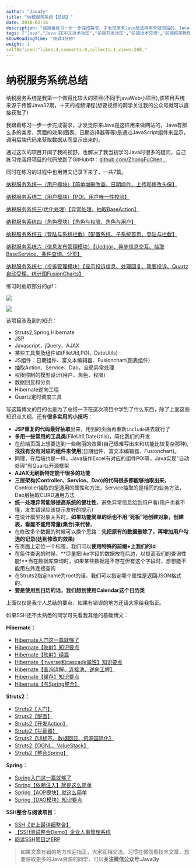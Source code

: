 ```yaml
---
author: "Java3y"
title: "纳税服务系统【总结】"
date: 2018-03-16
description: "我跟着练习一步一步完成需求，才发觉原来Java是这样用来做网站的，Java有那么多的类库，页面的效果(图表、日期选择器等等)是通过JavaScript组件来显示，调用后端代码来获取数据从而显示出来的。 同时在练习的过程中也用博文记录下来了，一共7篇。 在前端页面上想要达到一些绚…"
tags: ["Java","Java EE中文技术社区","前端开发社区","前端技术交流","前端框架教程","JavaScript 学习资源","CSS 技巧与最佳实践","HTML5 最新动态","前端工程师职业发展","开源前端项目","前端技术趋势"]
ShowReadingTime: "阅读4分钟"
weight: 1
selfDefined:"likes:4,comments:0,collects:1,views:268,"
---
```

纳税服务系统总结
========

纳税服务系统是我第一个做得比较大的项目(不同于javaWeb小项目),该项目系统来源于传智Java32期，十天的视频课程(想要视频的同学关注我的公众号就可以直接获取了)

我跟着练习一步一步完成需求，才发觉原来Java是这样用来做网站的，Java有那么多的类库，页面的效果(图表、日期选择器等等)是通过JavaScript组件来显示，调用后端代码来获取数据从而显示出来的。

通过这次的项目开阔了我的视野，也解决了我当初学习Java时很多的疑问，自己练习完我将项目的代码放到了GitHub中：[github.com/ZhongFuChen…](https://link.juejin.cn?target=https%3A%2F%2Fgithub.com%2FZhongFuCheng3y%2FNSFW_Systen "https://github.com/ZhongFuCheng3y/NSFW_Systen")

同时在练习的过程中也用博文记录下来了，一共7篇。

[纳税服务系统一（用户模块）【简单增删改查、日期组件、上传和修改头像】](https://link.juejin.cn?target=https%3A%2F%2Fmp.weixin.qq.com%2Fs%3F__biz%3DMzI4Njg5MDA5NA%3D%3D%26mid%3D2247484000%26idx%3D2%26sn%3D3b637234b3911d94cfb291b01329027b%26chksm%3Debd74361dca0ca77d9208dee547374613e0b8d09a49c9580580f35d0154a6e116dc0e69a463f%23rd "https://mp.weixin.qq.com/s?__biz=MzI4Njg5MDA5NA==&mid=2247484000&idx=2&sn=3b637234b3911d94cfb291b01329027b&chksm=ebd74361dca0ca77d9208dee547374613e0b8d09a49c9580580f35d0154a6e116dc0e69a463f#rd")

[纳税服务系统二（用户模块）【POI、用户唯一性校验】](https://link.juejin.cn?target=https%3A%2F%2Fmp.weixin.qq.com%2Fs%3F__biz%3DMzI4Njg5MDA5NA%3D%3D%26mid%3D2247484000%26idx%3D3%26sn%3D01c3acd7ae24cee1c1a608df7a004e21%26chksm%3Debd74361dca0ca7786d54f9e70507c7472cca02c8f5d506d76ccee394b4be643fb0de1ce27a7%23rd "https://mp.weixin.qq.com/s?__biz=MzI4Njg5MDA5NA==&mid=2247484000&idx=3&sn=01c3acd7ae24cee1c1a608df7a004e21&chksm=ebd74361dca0ca7786d54f9e70507c7472cca02c8f5d506d76ccee394b4be643fb0de1ce27a7#rd")

[纳税服务系统三(优化处理)【异常处理、抽取BaseAction】](https://link.juejin.cn?target=https%3A%2F%2Fmp.weixin.qq.com%2Fs%3F__biz%3DMzI4Njg5MDA5NA%3D%3D%26mid%3D2247484000%26idx%3D4%26sn%3De832cad131b63b150ea372a414c82436%26chksm%3Debd74361dca0ca77348a604ffba6880d0302ac5052c6fe0b6ffa41d951cf7f71978500ae972a%23rd "https://mp.weixin.qq.com/s?__biz=MzI4Njg5MDA5NA==&mid=2247484000&idx=4&sn=e832cad131b63b150ea372a414c82436&chksm=ebd74361dca0ca77348a604ffba6880d0302ac5052c6fe0b6ffa41d951cf7f71978500ae972a#rd")

[纳税服务系统四（角色模块）【角色与权限、角色与用户】](https://link.juejin.cn?target=https%3A%2F%2Fmp.weixin.qq.com%2Fs%3F__biz%3DMzI4Njg5MDA5NA%3D%3D%26mid%3D2247484000%26idx%3D5%26sn%3Dfeab77a450feaa805cb5b4e8dad22b74%26chksm%3Debd74361dca0ca77794e40dfb28289b658922c8e2ca34d0ac897cd7efdf53d43ca066282c180%23rd "https://mp.weixin.qq.com/s?__biz=MzI4Njg5MDA5NA==&mid=2247484000&idx=5&sn=feab77a450feaa805cb5b4e8dad22b74&chksm=ebd74361dca0ca77794e40dfb28289b658922c8e2ca34d0ac897cd7efdf53d43ca066282c180#rd")

[纳税服务系统五（登陆与系统拦截）【配置系统、子系统首页、登陆与拦截】](https://link.juejin.cn?target=https%3A%2F%2Fmp.weixin.qq.com%2Fs%3F__biz%3DMzI4Njg5MDA5NA%3D%3D%26mid%3D2247484000%26idx%3D6%26sn%3D2e51fff489d778a8eee656e4e54361d5%26chksm%3Debd74361dca0ca77475ed3cf2080533106dcbf61629d1dfbb43486b11b9be89b7ff2e1ed6eb8%23rd "https://mp.weixin.qq.com/s?__biz=MzI4Njg5MDA5NA==&mid=2247484000&idx=6&sn=2e51fff489d778a8eee656e4e54361d5&chksm=ebd74361dca0ca77475ed3cf2080533106dcbf61629d1dfbb43486b11b9be89b7ff2e1ed6eb8#rd")

[纳税服务系统六（信息发布管理模块）【Ueditor、异步信息交互、抽取BaseService、条件查询、分页】](https://link.juejin.cn?target=https%3A%2F%2Fmp.weixin.qq.com%2Fs%3F__biz%3DMzI4Njg5MDA5NA%3D%3D%26mid%3D2247484000%26idx%3D7%26sn%3D9ecf5932232658f8263cf9282433ec69%26chksm%3Debd74361dca0ca7789eb016b9cef31ac4ac9666798a15f2a5e585c4f1a6b2991ca9d727845e2%23rd "https://mp.weixin.qq.com/s?__biz=MzI4Njg5MDA5NA==&mid=2247484000&idx=7&sn=9ecf5932232658f8263cf9282433ec69&chksm=ebd74361dca0ca7789eb016b9cef31ac4ac9666798a15f2a5e585c4f1a6b2991ca9d727845e2#rd")

[纳税服务系统七（投诉管理模块）【显示投诉信息、处理回复、我要投诉、Quartz自动受理、统计图FusionCharts】](https://link.juejin.cn?target=https%3A%2F%2Fmp.weixin.qq.com%2Fs%3F__biz%3DMzI4Njg5MDA5NA%3D%3D%26mid%3D2247484000%26idx%3D8%26sn%3D15b91ba39935e4a38bf168726e7d22da%26chksm%3Debd74361dca0ca77497ebc37fe6ad26fb346e84a659774ccc411adc7262cf274bfa153f11ab4%23rd "https://mp.weixin.qq.com/s?__biz=MzI4Njg5MDA5NA==&mid=2247484000&idx=8&sn=15b91ba39935e4a38bf168726e7d22da&chksm=ebd74361dca0ca77497ebc37fe6ad26fb346e84a659774ccc411adc7262cf274bfa153f11ab4#rd")

练习时截取部分的gif：

![](/images/jueJin/1622daea8745ba5.png)

![](/images/jueJin/1622daea9da2994.png)

该项目涉及到的知识：

*   Struts2,Spring,Hibernate
*   JSP
*   Javascript，jQuery，AJAX
*   某些工具类及组件如(FileUtil,POI，DateUtils)
*   JS组件：日期组件、富文本编辑器、Fusionchart(图表组件)
*   抽取Action、Service、Dao，全局异常处理
*   权限控制的模型设计(用户、角色、权限)
*   数据回显和分页
*   Hibernate逆向工程
*   Quartz定时调度工具

写这篇博文的目的也是为了总结一下在这次项目中学到了什么东西，除了上面这些知识点大纲，还有**很多实用的小技巧**：

*   **JSP重复的代码最好抽取**出来，用到的页面再重新`include`进去就行了
*   **多用一些常用的工具类**(FileUtil,DateUtils)，简化我们的开发
*   在前端页面上想要达到一些绚丽的效果(自己很难写出来和功能比较复杂那种),**找找有没有对应的组件来使用**(日期组件、富文本编辑器、Fusionchart)。
*   同理，在后端也是一样。Java操作Excel有对应的组件POI等，Java实现"自动处理"有Quartz开源框架
*   **AJAX无刷新特定能干很多的功能**
*   **三层架构(Controller、Service、Dao)的代码很多都能够抽取出来**，Controller抽取的是通用的属性和方法，Service抽取的是相同的业务方法，Dao层抽取CURD通用方法
*   **统一处理异常能够提高系统的健壮性**，避免异常信息给到用户看(用户也看不懂，发生错误应该提示友好的提示)
*   在设计模型对象关系时，**如果功能简单的话也不用“死板”地创建对象，创建表，看能不能用常量(集合)来代替**。
*   在修改多个数据的时候可以换个思路：**先把原有的数据删除了，再增加用户勾选的记录(达到修改的效果)**
*   在页面上定位一个标签，我们可以**使用特殊的前缀+上我们的Id**
*   在条件查询的时候，\*\*尽量把like字段的数据放在后边，以提高我们的查询性能!\*\*当在数据库查询时，如果某些数据是不存在但有这个字段时，想想能不能用左外连接查询
*   在Struts2指定name为root的话，我们可以指定哪个属性是返回JSON格式的。
*   **要是使用到日历的话，我们想到使用Calendar这个日历类**

上面仅仅是我个人总结的要点，如果有错误的地方还请大家给我指正。

如果SSH还不太熟悉的同学可先看我其他的基础博文：

**Hibernate：**

*   [Hibernate入门这一篇就够了](https://link.juejin.cn?target=https%3A%2F%2Fmp.weixin.qq.com%2Fs%3F__biz%3DMzI4Njg5MDA5NA%3D%3D%26mid%3D2247483906%26idx%3D2%26sn%3De8b7ab76aeb7a4895eab63f410938be9%26chksm%3Debd74303dca0ca1558a1015a5baf35dcfd59a59756ce52ebd8db84797b5dbff28b95929ddc09%23rd "https://mp.weixin.qq.com/s?__biz=MzI4Njg5MDA5NA==&mid=2247483906&idx=2&sn=e8b7ab76aeb7a4895eab63f410938be9&chksm=ebd74303dca0ca1558a1015a5baf35dcfd59a59756ce52ebd8db84797b5dbff28b95929ddc09#rd")
*   [Hibernate【映射】知识要点](https://link.juejin.cn?target=https%3A%2F%2Fmp.weixin.qq.com%2Fs%3F__biz%3DMzI4Njg5MDA5NA%3D%3D%26mid%3D2247483906%26idx%3D3%26sn%3D8f21078918d5950fe468be8e62d39b91%26chksm%3Debd74303dca0ca1576bf3a7f44f837468eb23ac465ac94e39dd497a9423e7a3d090b566ea1b9%23rd "https://mp.weixin.qq.com/s?__biz=MzI4Njg5MDA5NA==&mid=2247483906&idx=3&sn=8f21078918d5950fe468be8e62d39b91&chksm=ebd74303dca0ca1576bf3a7f44f837468eb23ac465ac94e39dd497a9423e7a3d090b566ea1b9#rd")
*   [Hibernate【映射】续篇](https://link.juejin.cn?target=https%3A%2F%2Fmp.weixin.qq.com%2Fs%3F__biz%3DMzI4Njg5MDA5NA%3D%3D%26mid%3D2247483906%26idx%3D4%26sn%3D2d8e9ee24886dc859a65605ba0ddf941%26chksm%3Debd74303dca0ca153fccc522fe9adf6e985e419c17717aed092235810b4685161d3df0c481c9%23rd "https://mp.weixin.qq.com/s?__biz=MzI4Njg5MDA5NA==&mid=2247483906&idx=4&sn=2d8e9ee24886dc859a65605ba0ddf941&chksm=ebd74303dca0ca153fccc522fe9adf6e985e419c17717aed092235810b4685161d3df0c481c9#rd")
*   [Hibernate【inverse和cascade属性】知识要点](https://link.juejin.cn?target=https%3A%2F%2Fmp.weixin.qq.com%2Fs%3F__biz%3DMzI4Njg5MDA5NA%3D%3D%26mid%3D2247483906%26idx%3D5%26sn%3D3cd626ef18d0c1ac5d81dac393b745b8%26chksm%3Debd74303dca0ca15e29693486169255e83dd3a1bc1b5d373916560522095cd41a129b7051aaf%23rd "https://mp.weixin.qq.com/s?__biz=MzI4Njg5MDA5NA==&mid=2247483906&idx=5&sn=3cd626ef18d0c1ac5d81dac393b745b8&chksm=ebd74303dca0ca15e29693486169255e83dd3a1bc1b5d373916560522095cd41a129b7051aaf#rd")
*   [Hibernate【查询详解、连接池、逆向工程】](https://link.juejin.cn?target=https%3A%2F%2Fmp.weixin.qq.com%2Fs%3F__biz%3DMzI4Njg5MDA5NA%3D%3D%26mid%3D2247483906%26idx%3D6%26sn%3De6b5be7f205ac5765d086966e446aeff%26chksm%3Debd74303dca0ca15bd553410e5e76c8e1457f175faeb9c61bc6a526977c98375242f1d2ab258%23rd "https://mp.weixin.qq.com/s?__biz=MzI4Njg5MDA5NA==&mid=2247483906&idx=6&sn=e6b5be7f205ac5765d086966e446aeff&chksm=ebd74303dca0ca15bd553410e5e76c8e1457f175faeb9c61bc6a526977c98375242f1d2ab258#rd")
*   [Hibernate【缓存】知识要点](https://link.juejin.cn?target=https%3A%2F%2Fmp.weixin.qq.com%2Fs%3F__biz%3DMzI4Njg5MDA5NA%3D%3D%26mid%3D2247483906%26idx%3D7%26sn%3Da8538b4f42d29ce059204e8db8fcfaaa%26chksm%3Debd74303dca0ca1572d1e3d66605548e62827df7f1d03f023927867c5487c920fc26762ec5bb%23rd "https://mp.weixin.qq.com/s?__biz=MzI4Njg5MDA5NA==&mid=2247483906&idx=7&sn=a8538b4f42d29ce059204e8db8fcfaaa&chksm=ebd74303dca0ca1572d1e3d66605548e62827df7f1d03f023927867c5487c920fc26762ec5bb#rd")
*   [Hibernate【与Spring整合】](https://link.juejin.cn?target=https%3A%2F%2Fmp.weixin.qq.com%2Fs%3F__biz%3DMzI4Njg5MDA5NA%3D%3D%26mid%3D2247483906%26idx%3D8%26sn%3D080a5eb746769c9f27d5f0150d177174%26chksm%3Debd74303dca0ca1554f00e5873eb88481f1760cbe35a814df97f768a9d0b902edc15abf65f29%23rd "https://mp.weixin.qq.com/s?__biz=MzI4Njg5MDA5NA==&mid=2247483906&idx=8&sn=080a5eb746769c9f27d5f0150d177174&chksm=ebd74303dca0ca1554f00e5873eb88481f1760cbe35a814df97f768a9d0b902edc15abf65f29#rd")

**Struts2：**

*   [Struts2【入门】](https://link.juejin.cn?target=https%3A%2F%2Fmp.weixin.qq.com%2Fs%3F__biz%3DMzI4Njg5MDA5NA%3D%3D%26mid%3D2247483925%26idx%3D1%26sn%3D8dad0b63d416fd01f3619a9fb573ab52%26chksm%3Debd74314dca0ca02d4a46fa3bced4fa5e032c6c4fafee58d3ce8ba7bdfae25e0d1ecc13bfc9c%23rd "https://mp.weixin.qq.com/s?__biz=MzI4Njg5MDA5NA==&mid=2247483925&idx=1&sn=8dad0b63d416fd01f3619a9fb573ab52&chksm=ebd74314dca0ca02d4a46fa3bced4fa5e032c6c4fafee58d3ce8ba7bdfae25e0d1ecc13bfc9c#rd")
*   [Struts2【配置】](https://link.juejin.cn?target=https%3A%2F%2Fmp.weixin.qq.com%2Fs%3F__biz%3DMzI4Njg5MDA5NA%3D%3D%26mid%3D2247483925%26idx%3D2%26sn%3De4f967ad559428f6dd11f30756b7bab6%26chksm%3Debd74314dca0ca02278d3de5c8802127c8b9b6d96ed44ef8f95cf333af392f6c35ea45e28580%23rd "https://mp.weixin.qq.com/s?__biz=MzI4Njg5MDA5NA==&mid=2247483925&idx=2&sn=e4f967ad559428f6dd11f30756b7bab6&chksm=ebd74314dca0ca02278d3de5c8802127c8b9b6d96ed44ef8f95cf333af392f6c35ea45e28580#rd")
*   [Struts2【开发Action】](https://link.juejin.cn?target=https%3A%2F%2Fmp.weixin.qq.com%2Fs%3F__biz%3DMzI4Njg5MDA5NA%3D%3D%26mid%3D2247483925%26idx%3D3%26sn%3D193022078f80ce248ec44f17a148cec8%26chksm%3Debd74314dca0ca02381a11e06c5a878bc498908db7d8e4eebcfe431721b42893ea3301a8da6e%23rd "https://mp.weixin.qq.com/s?__biz=MzI4Njg5MDA5NA==&mid=2247483925&idx=3&sn=193022078f80ce248ec44f17a148cec8&chksm=ebd74314dca0ca02381a11e06c5a878bc498908db7d8e4eebcfe431721b42893ea3301a8da6e#rd")
*   [Struts2【拦截器】](https://link.juejin.cn?target=https%3A%2F%2Fmp.weixin.qq.com%2Fs%3F__biz%3DMzI4Njg5MDA5NA%3D%3D%26mid%3D2247483925%26idx%3D4%26sn%3Dbe49636ea484e2813ce28379e7249ff5%26chksm%3Debd74314dca0ca025cef018e46ccb365582dc1d71678f29a2a55a4581c8c6ab36611c527962f%23rd "https://mp.weixin.qq.com/s?__biz=MzI4Njg5MDA5NA==&mid=2247483925&idx=4&sn=be49636ea484e2813ce28379e7249ff5&chksm=ebd74314dca0ca025cef018e46ccb365582dc1d71678f29a2a55a4581c8c6ab36611c527962f#rd")
*   [Struts2【UI标签、数据回显、资源国际化】](https://link.juejin.cn?target=https%3A%2F%2Fmp.weixin.qq.com%2Fs%3F__biz%3DMzI4Njg5MDA5NA%3D%3D%26mid%3D2247483925%26idx%3D5%26sn%3D4455f9f652f90dbe2b061681d7a864f7%26chksm%3Debd74314dca0ca02eeb067d22008c3b45e473bc97d836ae477ec26e48ea0660348099bb2788a%23rd "https://mp.weixin.qq.com/s?__biz=MzI4Njg5MDA5NA==&mid=2247483925&idx=5&sn=4455f9f652f90dbe2b061681d7a864f7&chksm=ebd74314dca0ca02eeb067d22008c3b45e473bc97d836ae477ec26e48ea0660348099bb2788a#rd")
*   [Struts2【OGNL、ValueStack】](https://link.juejin.cn?target=https%3A%2F%2Fmp.weixin.qq.com%2Fs%3F__biz%3DMzI4Njg5MDA5NA%3D%3D%26mid%3D2247483925%26idx%3D6%26sn%3D7b7a54254e83e1adb3ec84e411f577f3%26chksm%3Debd74314dca0ca025b7a624fad2c8ac076f7dff63433a8e8606c4c04985d93ab5b4e51fdad56%23rd "https://mp.weixin.qq.com/s?__biz=MzI4Njg5MDA5NA==&mid=2247483925&idx=6&sn=7b7a54254e83e1adb3ec84e411f577f3&chksm=ebd74314dca0ca025b7a624fad2c8ac076f7dff63433a8e8606c4c04985d93ab5b4e51fdad56#rd")
*   [Struts2【整合Spring】](https://link.juejin.cn?target=https%3A%2F%2Fmp.weixin.qq.com%2Fs%3F__biz%3DMzI4Njg5MDA5NA%3D%3D%26mid%3D2247483925%26idx%3D7%26sn%3Ddb75b295a785701d37d0e9d7db6aed4c%26chksm%3Debd74314dca0ca024eb749187c499d6cdaa6cd853e3fe19c3c41e052fdad084b47cd69204321%23rd "https://mp.weixin.qq.com/s?__biz=MzI4Njg5MDA5NA==&mid=2247483925&idx=7&sn=db75b295a785701d37d0e9d7db6aed4c&chksm=ebd74314dca0ca024eb749187c499d6cdaa6cd853e3fe19c3c41e052fdad084b47cd69204321#rd")

**Spring：**

*   [Spring入门这一篇就够了](https://link.juejin.cn?target=https%3A%2F%2Fmp.weixin.qq.com%2Fs%3F__biz%3DMzI4Njg5MDA5NA%3D%3D%26mid%3D2247483942%26idx%3D1%26sn%3Df71e1adeeaea3430dd989ef47cf9a0b3%26chksm%3Debd74327dca0ca3141c8636e95d41629843d2623d82be799cf72701fb02a665763140b480aec%23rd "https://mp.weixin.qq.com/s?__biz=MzI4Njg5MDA5NA==&mid=2247483942&idx=1&sn=f71e1adeeaea3430dd989ef47cf9a0b3&chksm=ebd74327dca0ca3141c8636e95d41629843d2623d82be799cf72701fb02a665763140b480aec#rd")
*   [Spring【依赖注入】就是这么简单](https://link.juejin.cn?target=https%3A%2F%2Fmp.weixin.qq.com%2Fs%3F__biz%3DMzI4Njg5MDA5NA%3D%3D%26mid%3D2247483946%26idx%3D1%26sn%3Dbb21dfd83cf51214b2789c9ae214410f%26chksm%3Debd7432bdca0ca3ded6ad9b50128d29267f1204bf5722e5a0501a1d38af995c1ee8e37ae27e7%23rd "https://mp.weixin.qq.com/s?__biz=MzI4Njg5MDA5NA==&mid=2247483946&idx=1&sn=bb21dfd83cf51214b2789c9ae214410f&chksm=ebd7432bdca0ca3ded6ad9b50128d29267f1204bf5722e5a0501a1d38af995c1ee8e37ae27e7#rd")
*   [Spring【AOP模块】就这么简单](https://link.juejin.cn?target=https%3A%2F%2Fmp.weixin.qq.com%2Fs%3F__biz%3DMzI4Njg5MDA5NA%3D%3D%26mid%3D2247483954%26idx%3D1%26sn%3Db34e385ed716edf6f58998ec329f9867%26chksm%3Debd74333dca0ca257a77c02ab458300ef982adff3cf37eb6d8d2f985f11df5cc07ef17f659d4%23rd "https://mp.weixin.qq.com/s?__biz=MzI4Njg5MDA5NA==&mid=2247483954&idx=1&sn=b34e385ed716edf6f58998ec329f9867&chksm=ebd74333dca0ca257a77c02ab458300ef982adff3cf37eb6d8d2f985f11df5cc07ef17f659d4#rd")
*   [Spring【DAO模块】知识要点](https://link.juejin.cn?target=https%3A%2F%2Fmp.weixin.qq.com%2Fs%3F__biz%3DMzI4Njg5MDA5NA%3D%3D%26mid%3D2247483965%26idx%3D1%26sn%3D2cd6c1530e3f81ca5ad35335755ed287%26chksm%3Debd7433cdca0ca2a70cb8419306eb9b3ccaa45b524ddc5ea549bf88cf017d6e5c63c45f62c6e%23rd "https://mp.weixin.qq.com/s?__biz=MzI4Njg5MDA5NA==&mid=2247483965&idx=1&sn=2cd6c1530e3f81ca5ad35335755ed287&chksm=ebd7433cdca0ca2a70cb8419306eb9b3ccaa45b524ddc5ea549bf88cf017d6e5c63c45f62c6e#rd")

**SSH整合与阅读项目：**

*   [SSH【史上最详细整合】](https://link.juejin.cn?target=https%3A%2F%2Fmp.weixin.qq.com%2Fs%3F__biz%3DMzI4Njg5MDA5NA%3D%3D%26mid%3D2247483954%26idx%3D2%26sn%3D9ced4f7fc184503b401b3b50630c13bb%26chksm%3Debd74333dca0ca25cf402253711d85e709fc76b1e695e264b40c24d88407e7781b1745073824%23rd "https://mp.weixin.qq.com/s?__biz=MzI4Njg5MDA5NA==&mid=2247483954&idx=2&sn=9ced4f7fc184503b401b3b50630c13bb&chksm=ebd74333dca0ca25cf402253711d85e709fc76b1e695e264b40c24d88407e7781b1745073824#rd")
*   [【SSH测试整合Demo】企业人事管理系统](https://link.juejin.cn?target=https%3A%2F%2Fmp.weixin.qq.com%2Fs%3F__biz%3DMzI4Njg5MDA5NA%3D%3D%26mid%3D2247483954%26idx%3D4%26sn%3Dfd607d79a9a12ab5e6759527c707a59e%26chksm%3Debd74333dca0ca254ea6d1bd080586a6422168e920a9e21aa26b2f720dab2539a999fc90eeaa%23rd "https://mp.weixin.qq.com/s?__biz=MzI4Njg5MDA5NA==&mid=2247483954&idx=4&sn=fd607d79a9a12ab5e6759527c707a59e&chksm=ebd74333dca0ca254ea6d1bd080586a6422168e920a9e21aa26b2f720dab2539a999fc90eeaa#rd")
*   [阅读SSH项目之ERP](https://link.juejin.cn?target=https%3A%2F%2Fmp.weixin.qq.com%2Fs%3F__biz%3DMzI4Njg5MDA5NA%3D%3D%26mid%3D2247483965%26idx%3D4%26sn%3Dde8ea16b46a8bb2598373a16482a3101%26chksm%3Debd7433cdca0ca2a4007cea384ccade12cb82a649d75557638c84cfccd0917d356990af15624%23rd "https://mp.weixin.qq.com/s?__biz=MzI4Njg5MDA5NA==&mid=2247483965&idx=4&sn=de8ea16b46a8bb2598373a16482a3101&chksm=ebd7433cdca0ca2a4007cea384ccade12cb82a649d75557638c84cfccd0917d356990af15624#rd")

> 如果文章有错的地方欢迎指正，大家互相交流。习惯在微信看技术文章，想要获取更多的Java资源的同学，可以**关注微信公众号:Java3y**